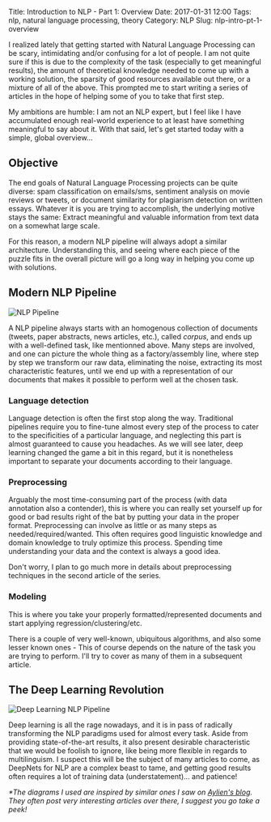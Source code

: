 Title: Introduction to NLP - Part 1: Overview
Date: 2017-01-31 12:00
Tags: nlp, natural language processing, theory
Category: NLP
Slug: nlp-intro-pt-1-overview

I realized lately that getting started with Natural Language Processing can be scary, intimidating and/or confusing for a lot of people. I am not quite sure if this is due to the complexity of the task (especially to get meaningful results), the amount of theoretical knowledge needed to come up with a working solution, the sparsity of good resources available out there, or a mixture of all of the above. This prompted me to start writing a series of articles in the hope of helping some of you to take that first step.

My ambitions are humble: I am not an NLP expert, but I feel like I have accumulated enough real-world experience to at least have something meaningful to say about it. With that said, let's get started today with a simple, global overview...

## Objective

The end goals of Natural Language Processing projects can be quite diverse: spam classification on emails/sms, sentiment analysis on movie reviews or tweets, or document similarity for plagiarism detection on written essays. Whatever it is you are trying to accomplish, the underlying motive stays the same: Extract meaningful and valuable information from text data on a somewhat large scale.

For this reason, a modern NLP pipeline will always adopt a similar architecture. Understanding this, and seeing where each piece of the puzzle fits in the overall picture will go a long way in helping you come up with solutions.

## Modern NLP Pipeline

![NLP Pipeline]({attach}/images/nlp-intro-pt-1-overview-1.png)

A NLP pipeline always starts with an homogenous collection of documents (tweets, paper abstracts, news articles, etc.), called _corpus_, and ends up with a well-defined task, like mentionned above. Many steps are involved, and one can picture the whole thing as a factory/assembly line, where step by step we transform our raw data, eliminating the noise, extracting its most characteristic features, until we end up with a representation of our documents that makes it possible to perform well at the chosen task.

### Language detection

Language detection is often the first stop along the way. Traditional pipelines require you to fine-tune almost every step of the process to cater to the specificities of a particular language, and neglecting this part is almost guaranteed to cause you headaches. As we will see later, deep learning changed the game a bit in this regard, but it is nonetheless important to separate your documents according to their language.

### Preprocessing

Arguably the most time-consuming part of the process (with data annotation also a contender), this is where you can really set yourself up for good or bad results right of the bat by putting your data in the proper format. Preprocessing can involve as little or as many steps as needed/required/wanted. This often requires good linguistic knowledge and domain knowledge to truly optimize this process. Spending time understanding your data and the context is always a good idea.

Don't worry, I plan to go much more in details about preprocessing techniques in the second article of the series.

### Modeling

This is where you take your properly formatted/represented documents and start applying regression/clustering/etc.

There is a couple of very well-known, ubiquitous algorithms, and also some lesser known ones - This of course depends on the nature of the task you are trying to perform. I'll try to cover as many of them in a subsequent article.

## The Deep Learning Revolution

![Deep Learning NLP Pipeline]({attach}/images/nlp-intro-pt-1-overview-2.png)

Deep learning is all the rage nowadays, and it is in pass of radically transforming the NLP paradigms used for almost every task. Aside from providing state-of-the-art results, it also present desirable characteristic that we would be foolish to ignore, like being more flexible in regards to multilinguism. I suspect this will be the subject of many articles to come, as DeepNets for NLP are a complex beast to tame, and getting good results often requires a lot of training data (understatement)... and patience!

_*The diagrams I used are inspired by similar ones I saw on [Aylien's blog](http://blog.aylien.com/leveraging-deep-learning-for-multilingual/). They often post very interesting articles over there, I suggest you go take a peek!_